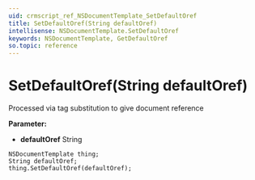 ```yaml
---
uid: crmscript_ref_NSDocumentTemplate_SetDefaultOref
title: SetDefaultOref(String defaultOref)
intellisense: NSDocumentTemplate.SetDefaultOref
keywords: NSDocumentTemplate, GetDefaultOref
so.topic: reference
---
```


# SetDefaultOref(String defaultOref)

Processed via tag substitution to give document reference

**Parameter:** 
* **defaultOref** String

```crmscript
NSDocumentTemplate thing;
String defaultOref;
thing.SetDefaultOref(defaultOref);
```

